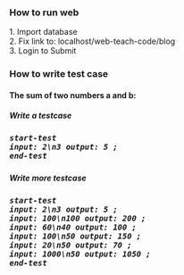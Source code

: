 <h3>How to run web</h4>
1. Import database
<br>
2. Fix link to: localhost/web-teach-code/blog
<br>
3. Login to Submit

<h3>How to write test case</h3>
<h4>The sum of two numbers a and b:</h4>

<h5>Write a testcase<h5>
<pre>
start-test
input: 2\n3 output: 5 ;
end-test
</pre>
<h5>Write more testcase<h5>
<pre>
start-test
input: 2\n3 output: 5 ;
input: 100\n100 output: 200 ;
input: 60\n40 output: 100 ;
input: 100\n50 output: 150 ;
input: 20\n50 output: 70 ;
input: 1000\n50 output: 1050 ;
end-test
</pre>
